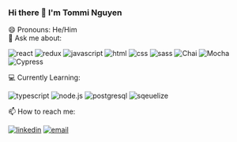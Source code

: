 ### Hi there 👋 I'm Tommi Nguyen
 😄 Pronouns: He/Him <br>
 💬 Ask me about:
 <p>
 <img alt="react" src="https://img.shields.io/badge/React-20232A?style=for-the-badge&logo=react&logoColor=61DAFB"/>
 <img alt="redux" src="https://img.shields.io/badge/Redux-593D88?style=for-the-badge&logo=redux&logoColor=white"/>
 <img alt="javascript" src="https://img.shields.io/badge/JavaScript-F7DF1E?style=for-the-badge&logo=javascript&logoColor=black"/>
 <img alt="html" src="https://img.shields.io/badge/HTML5-E34F26?style=for-the-badge&logo=html5&logoColor=white"/>
 <img alt="css" src="https://img.shields.io/badge/CSS3-1572B6?style=for-the-badge&logo=css3&logoColor=white"/>
 <img alt="sass" src="https://img.shields.io/badge/Sass-CC6699?style=for-the-badge&logo=sass&logoColor=white"/>
 <img alt="Chai" src="https://camo.githubusercontent.com/dc1b092fdeb7e14a149274315b4d53632d98e5ff80d94f3fc04bf2f995369b31/68747470733a2f2f696d672e736869656c64732e696f2f62616467652f636861692d4131313430343f7374796c653d666f722d7468652d6261646765266c6f676f3d63686169266c6f676f436f6c6f723d7768697465"/>
  <img alt="Mocha" src="https://img.shields.io/badge/-mocha-%238D6748?&style=for-the-badge&logo=mocha&logoColor=white"/>
  <img alt="Cypress" src="https://img.shields.io/badge/-cypress-%23E5E5E5?style=for-the-badge&logo=cypress&logoColor=058a5e"/>
 </p>
 💻 Currently Learning:
 <p>
 <img alt="typescript" src="https://img.shields.io/badge/TypeScript-007ACC?style=for-the-badge&logo=typescript&logoColor=white"/>
 <img alt="node.js" src="https://img.shields.io/badge/Node.js-43853D?style=for-the-badge&logo=node.js&logoColor=white"/>
 <img alt="postgresql" src="https://img.shields.io/badge/PostgreSQL-316192?style=for-the-badge&logo=postgresql&logoColor=white"/>
 <img alt="sqeuelize" src="https://img.shields.io/badge/sequelize-323330?style=for-the-badge&logo=sequelize&logoColor=blue"/>
 </p>
 📫 How to reach me:
 <p>
 <a href="https://www.linkedin.com/in/tommi-t-nguyen/" target="_blank"><img alt="linkedin" src="https://img.shields.io/badge/-LinkedIn-black.svg?style=for-the-badge&logo=linkedin&colorB=1C5D99"/></a>
  <a href="mailto:tommi.t.nguyen@icloud.com"><img alt="email" src="https://img.shields.io/badge/Gmail-D14836?style=for-the-badge&logo=gmail&logoColor=white"/></a>
  </p>

